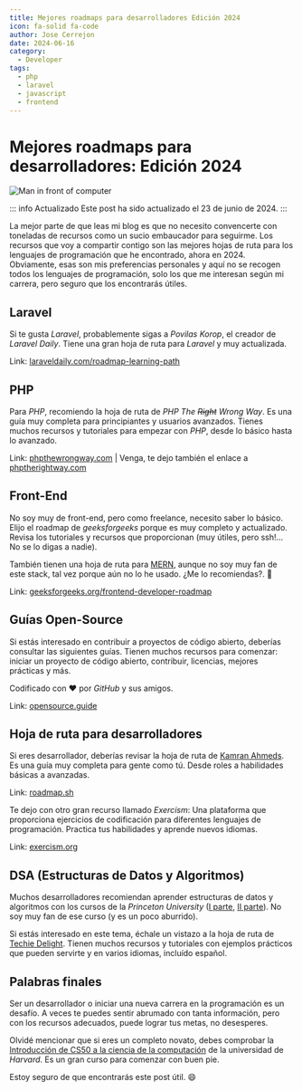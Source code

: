 ```yaml
---
title: Mejores roadmaps para desarrolladores Edición 2024
icon: fa-solid fa-code
author: Jose Cerrejon
date: 2024-06-16
category:
  - Developer
tags:
  - php
  - laravel
  - javascript
  - frontend
---
```

# Mejores roadmaps para desarrolladores: Edición 2024

![Man in front of computer](/images/2024/06/roadmaps.jpg "Generated with Dall-E")

::: info Actualizado
Este post ha sido actualizado el 23 de junio de 2024.
:::

La mejor parte de que leas mi blog es que no necesito convencerte con toneladas de recursos como un sucio embaucador para seguirme. Los recursos que voy a compartir contigo son las mejores hojas de ruta para los lenguajes de programación que he encontrado, ahora en 2024. Obviamente, esas son mis preferencias personales y aquí no se recogen todos los lenguajes de programación, solo los que me interesan según mi carrera, pero seguro que los encontrarás útiles.

## Laravel

Si te gusta *Laravel*, probablemente sigas a *Povilas Korop*, el creador de *Laravel Daily*. Tiene una gran hoja de ruta para *Laravel* y muy actualizada.

Link: [laraveldaily.com/roadmap-learning-path](https://laraveldaily.com/roadmap-learning-path)

## PHP

Para *PHP*, recomiendo la hoja de ruta de *PHP The ~~Right~~ Wrong Way*. Es una guía muy completa para principiantes y usuarios avanzados. Tienes muchos recursos y tutoriales para empezar con *PHP*, desde lo básico hasta lo avanzado.

Link: [phpthewrongway.com](https://phpthewrongway.com) | Venga, te dejo también el enlace a [phptherightway.com](https://phptherightway.com)

## Front-End

No soy muy de front-end, pero como freelance, necesito saber lo básico. Elijo el roadmap de *geeksforgeeks* porque es muy completo y actualizado. Revisa los tutoriales y recursos que proporcionan (muy útiles, pero ssh!... No se lo digas a nadie).

También tienen una hoja de ruta para [MERN](https://www.geeksforgeeks.org/mern-stack-development-roadmap/), aunque no soy muy fan de este stack, tal vez porque aún no lo he usado. ¿Me lo recomiendas?. 🥰

Link: [geeksforgeeks.org/frontend-developer-roadmap](https://www.geeksforgeeks.org/frontend-developer-roadmap)

## Guías Open-Source

Si estás interesado en contribuir a proyectos de código abierto, deberías consultar las siguientes guías. Tienen muchos recursos para comenzar: iniciar un proyecto de código abierto, contribuir, licencias, mejores prácticas y más.

Codificado con ❤️ por *GitHub* y sus amigos.

Link: [opensource.guide](https://opensource.guide)

## Hoja de ruta para desarrolladores

Si eres desarrollador, deberías revisar la hoja de ruta de [Kamran Ahmeds](https://kamranahmed.info/). Es una guía muy completa para gente como tú. Desde roles a habilidades básicas a avanzadas.

Link: [roadmap.sh](https://roadmap.sh)

Te dejo con otro gran recurso llamado *Exercism*: Una plataforma que proporciona ejercicios de codificación para diferentes lenguajes de programación. Practica tus habilidades y aprende nuevos idiomas.

Link: [exercism.org](https://exercism.org)

## DSA (Estructuras de Datos y Algoritmos)

Muchos desarrolladores recomiendan aprender estructuras de datos y algoritmos con los cursos de la *Princeton University* ([I parte](https://www.coursera.org/learn/algorithms-part1), [II parte](https://www.coursera.org/learn/algorithms-part2)). No soy muy fan de ese curso (y es un poco aburrido).

Si estás interesado en este tema, échale un vistazo a la hoja de ruta de [Techie Delight](https://www.techiedelight.com/es/data-structures-and-algorithms-problems/). Tienen muchos recursos y tutoriales con ejemplos prácticos que pueden servirte y en varios idiomas, incluído español.

## Palabras finales

Ser un desarrollador o iniciar una nueva carrera en la programación es un desafío. A veces te puedes sentir abrumado con tanta información, pero con los recursos adecuados, puede lograr tus metas, no desesperes.

Olvidé mencionar que si eres un completo novato, debes comprobar la [Introducción de CS50 a la ciencia de la computación](https://cs50.harvard.edu/x//2024/weeks/0/) de la universidad de *Harvard*. Es un gran curso para comenzar con buen pie.

Estoy seguro de que encontrarás este post útil. :smile: